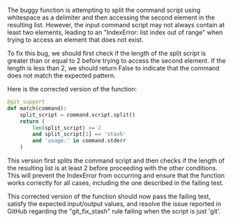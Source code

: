 The buggy function is attempting to split the command script using whitespace as a delimiter and then accessing the second element in the resulting list. However, the input command script may not always contain at least two elements, leading to an "IndexError: list index out of range" when trying to access an element that does not exist.

To fix this bug, we should first check if the length of the split script is greater than or equal to 2 before trying to access the second element. If the length is less than 2, we should return False to indicate that the command does not match the expected pattern.

Here is the corrected version of the function:

```python
@git_support
def match(command):
    split_script = command.script.split()
    return (
        len(split_script) >= 2 
        and split_script[1] == 'stash' 
        and 'usage:' in command.stderr
    )
```

This version first splits the command script and then checks if the length of the resulting list is at least 2 before proceeding with the other conditions. This will prevent the IndexError from occurring and ensure that the function works correctly for all cases, including the one described in the failing test.

This corrected version of the function should now pass the failing test, satisfy the expected input/output values, and resolve the issue reported in GitHub regarding the "git_fix_stash" rule failing when the script is just 'git'.